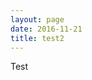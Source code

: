 ```yaml
---
layout: page
date: 2016-11-21
title: test2
---
```

<div class="story-freedom">
  <p>
    Test
  </p>
</div>  
